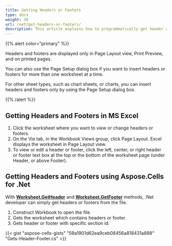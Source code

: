 ```yaml
---
title: Getting Headers or Footers
type: docs
weight: 30
url: /net/get-headers-or-footers/
description: This article explains how to programmatically get header and footers from Excel or OpenOffice files using the C# API or .NET Library.
---
```


{{% alert color="primary" %}}

Headers and footers are displayed only in Page Layout view, Print Preview, and on printed pages. 

You can also use the Page Setup dialog box if you want to insert headers or footers for more than one worksheet at a time. 

For other sheet types, such as chart sheets, or charts, you can insert headers and footers only by using the Page Setup dialog box.

{{% /alert %}}

## **Getting Headers and Footers in MS Excel**
1. Click the worksheet where you want to view or change headers or footers.
2. On the Vie tab, in the Workbook Views group, click Page Layout.
  Excel displays the worksheet in Page Layout view.
3. To view or edit a header or footer, click the left, center, or right header or footer text box at the top or the bottom of the worksheet page (under Header, or above Footer).


## **Getting Headers and Footers using Aspose.Cells for .Net**
With [**Worksheet.GetHeader**](https://reference.aspose.com/cells/net/aspose.cells/worksheet/GetHeader/) and [**Worksheet.GetFooter**](https://reference.aspose.com/cells/net/aspose.cells/worksheet/GetFooter/) methods, .Net developer can simply get headers or footers from the file.

1. Construct Workbook to open the file.
2. Gets the worksheet which contains headers or footer.
3. Gets header or footer with specific section id.

{{< gist "aspose-cells-gists" "59a1901d62ea9ceb08456a818431a898" "Gets-Header-Footer.cs" >}}